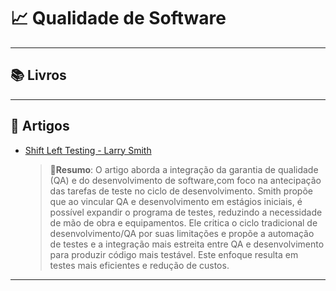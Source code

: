 # 📈 Qualidade de Software

---

## 📚 Livros

---

## 📰 Artigos

- [Shift Left Testing - Larry Smith](https://www.drdobbs.com/shift-left-testing/184404768)
  > 🎯**Resumo**: O artigo aborda a integração da garantia de qualidade (QA) e do desenvolvimento de software,com foco na antecipação das tarefas de teste no ciclo de desenvolvimento. Smith propõe que ao vincular QA e desenvolvimento em estágios iniciais, é possível expandir o programa de testes, reduzindo a necessidade de mão de obra e equipamentos. Ele critica o ciclo tradicional de desenvolvimento/QA por suas limitações e propõe a automação de testes e a integração mais estreita entre QA e desenvolvimento para produzir código mais testável. Este enfoque resulta em testes mais eficientes e redução de custos.

---
